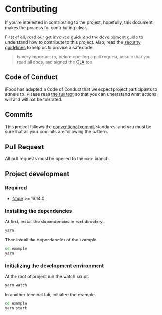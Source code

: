 # Contributing

If you're interested in contributing to the project, hopefully, this document makes the process for contributing clear.

First of all, read our [get involved guide](https://github.com/ifood/.github/blob/main/GET_INVOLVED.md) and the [development guide](https://github.com/ifood/.github/blob/main/DEVELOPMENT.md) to understand how to contribute to this project. Also, read the [security guidelines](https://github.com/ifood/.github/blob/main/SECURITY.md) to help us to provide a safe code.

> Is very important to, before opening a pull request, assure that you read all docs, and signed the [CLA](https://github.com/ifood/clabot-config) too.


## Code of Conduct

iFood has adopted a Code of Conduct that we expect project participants to adhere to. Please read [the full text](https://github.com/ifood/.github/blob/main/CODE_OF_CONDUCT.md) so that you can understand what actions will and will not be tolerated.

## Commits

This project follows the [conventional commit](https://www.conventionalcommits.org/en/v1.0.0/) standards, and you must be sure that all your commits are following the pattern.

## Pull Request

All pull requests must be opened to the `main` branch.

## Project development

### Required

- [Node](https://nodejs.org/en/download/) >= 16.14.0

### Installing the dependencies

At first, install the dependencies in root directory.
```bash
yarn 
```

Then install the dependencies of the example.
```bash
cd example
yarn
```

### Initializing the development environment

At the root of project run the watch script.
```bash
yarn watch
```

In another terminal tab, initialize the example.

```bash
cd example
yarn start
```